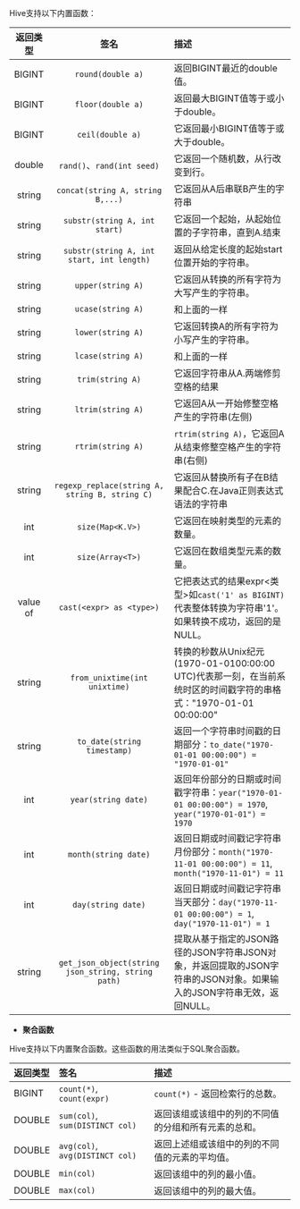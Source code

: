 Hive支持以下内置函数：

|    返回类型     |                        签名                        | 描述                                                         |
| :-------------: | :------------------------------------------------: | :----------------------------------------------------------- |
|     BIGINT      |                 `round(double a)`                  | 返回BIGINT最近的double值。                                   |
|     BIGINT      |                 `floor(double a)`                  | 返回最大BIGINT值等于或小于double。                           |
|     BIGINT      |                  `ceil(double a)`                  | 它返回最小BIGINT值等于或大于double。                         |
|     double      |             `rand()`、`rand(int seed)`             | 它返回一个随机数，从行改变到行。                             |
|     string      |          `concat(string A, string B,...)`          | 它返回从A后串联B产生的字符串                                 |
|     string      |           `substr(string A, int start)`            | 它返回一个起始，从起始位置的子字符串，直到A.结束             |
|     string      |     `substr(string A, int start, int length)`      | 返回从给定长度的起始start位置开始的字符串。                  |
|     string      |                 `upper(string A)`                  | 它返回从转换的所有字符为大写产生的字符串。                   |
|     string      |                 `ucase(string A)`                  | 和上面的一样                                                 |
|     string      |                 `lower(string A)`                  | 它返回转换A的所有字符为小写产生的字符串。                    |
|     string      |                 `lcase(string A)`                  | 和上面的一样                                                 |
|     string      |                  `trim(string A)`                  | 它返回字符串从A.两端修剪空格的结果                           |
|     string      |                 `ltrim(string A)`                  | 它返回A从一开始修整空格产生的字符串(左侧)                    |
|     string      |                 `rtrim(string A)`                  | `rtrim(string A)`，它返回A从结束修整空格产生的字符串(右侧)   |
|     string      |   `regexp_replace(string A, string B, string C)`   | 它返回从替换所有子在B结果配合C.在Java正则表达式语法的字符串  |
|       int       |                  `size(Map<K.V>)`                  | 它返回在映射类型的元素的数量。                               |
|       int       |                  `size(Array<T>)`                  | 它返回在数组类型元素的数量。                                 |
| value of <type> |              `cast(<expr> as <type>)`              | 它把表达式的结果expr<类型>如`cast('1' as BIGINT)`代表整体转换为字符串'1'。如果转换不成功，返回的是NULL。 |
|     string      |           `from_unixtime(int unixtime)`            | 转换的秒数从Unix纪元(1970-01-0100:00:00 UTC)代表那一刻，在当前系统时区的时间戳字符的串格式："1970-01-01 00:00:00" |
|     string      |            `to_date(string timestamp)`             | 返回一个字符串时间戳的日期部分：`to_date("1970-01-01 00:00:00") = "1970-01-01"` |
|       int       |                `year(string date)`                 | 返回年份部分的日期或时间戳字符串：`year("1970-01-01 00:00:00") = 1970`, `year("1970-01-01") = 1970` |
|       int       |                `month(string date)`                | 返回日期或时间戳记字符串月份部分：`month("1970-11-01 00:00:00") = 11`, `month("1970-11-01") = 11` |
|       int       |                 `day(string date)`                 | 返回日期或时间戳记字符串当天部分：`day("1970-11-01 00:00:00") = 1`,` day("1970-11-01") = 1` |
|     string      | `get_json_object(string json_string, string path)` | 提取从基于指定的JSON路径的JSON字符串JSON对象，并返回提取的JSON字符串的JSON对象。如果输入的JSON字符串无效，返回NULL。 |

- **聚合函数**

Hive支持以下内置聚合函数。这些函数的用法类似于SQL聚合函数。

| 返回类型 | 签名                            | 描述                                                 |
| :------- | :------------------------------ | :--------------------------------------------------- |
| BIGINT   | `count(*)`, `count(expr)`       | `count(*)` - 返回检索行的总数。                      |
| DOUBLE   | `sum(col)`, `sum(DISTINCT col)` | 返回该组或该组中的列的不同值的分组和所有元素的总和。 |
| DOUBLE   | `avg(col)`, `avg(DISTINCT col)` | 返回上述组或该组中的列的不同值的元素的平均值。       |
| DOUBLE   | `min(col)`                      | 返回该组中的列的最小值。                             |
| DOUBLE   | `max(col)`                      | 返回该组中的列的最大值。                             |

